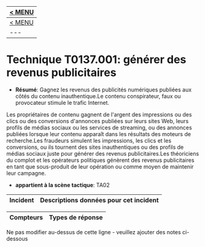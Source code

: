 |[< MENU](../README.md)|
|---|
|[< MENU](../../README.md)|
|---|
# Technique T0137.001: générer des revenus publicitaires

* **Résumé**: Gagnez les revenus des publicités numériques publiées aux côtés du contenu inauthentique.Le contenu conspirateur, faux ou provocateur stimule le trafic Internet.

Les propriétaires de contenu gagnent de l'argent des impressions ou des clics ou des conversions d'annonces publiées sur leurs sites Web, leurs profils de médias sociaux ou les services de streaming, ou des annonces publiées lorsque leur contenu apparaît dans les résultats des moteurs de recherche.Les fraudeurs simulent les impressions, les clics et les conversions, ou ils tournent des sites inauthentiques ou des profils de médias sociaux juste pour générer des revenus publicitaires.Les théoriciens du complot et les opérateurs politiques génèrent des revenus publicitaires en tant que sous-produit de leur opération ou comme moyen de maintenir leur campagne.

* **appartient à la scène tactique**: TA02


|Incident |Descriptions données pour cet incident |
|-------- |-------------------- |



|Compteurs |Types de réponse |
|-------- |-------------- |


Ne pas modifier au-dessus de cette ligne - veuillez ajouter des notes ci-dessous